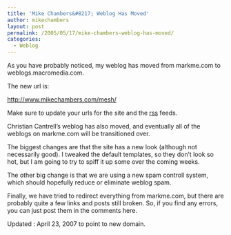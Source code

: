 ```yaml
---
title: 'Mike Chambers&#8217; Weblog Has Moved'
author: mikechambers
layout: post
permalink: /2005/05/17/mike-chambers-weblog-has-moved/
categories:
  - Weblog
---
```



As you have probably noticed, my weblog has moved from markme.com to weblogs.macromedia.com.

The new url is:

<http://www.mikechambers.com/mesh/>

Make sure to update your urls for the site and the [rss][1] feeds.

Christian Cantrell&#8217;s weblog has also moved, and eventually all of the weblogs on markme.com will be transitioned over.

The biggest changes are that the site has a new look (although not necessarily good). I tweaked the default templates, so they don&#8217;t look so hot, but I am going to try to spiff it up some over the coming weeks.

The other big change is that we are using a new spam controll system, which should hopefully reduce or eliminate weblog spam.

Finally, we have tried to redirect everything from markme.com, but there are probably quite a few links and posts still broken. So, if you find any errors, you can just post them in the comments here.

Updated : April 23, 2007 to point to new domain.

 [1]: http://feeds.feedburner.com/MikeChambers